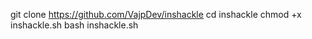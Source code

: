 git clone https://github.com/VajpDev/inshackle
cd inshackle
chmod +x inshackle.sh
bash inshackle.sh
